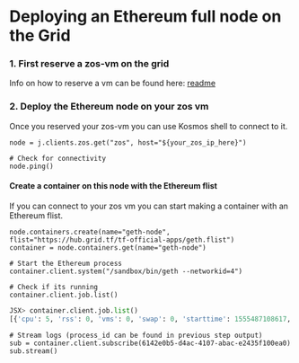 # Deploying an Ethereum full node on the Grid

### 1. First reserve a zos-vm on the grid

Info on how to reserve a vm can be found here: [readme](README.md)

### 2. Deploy the Ethereum node on your zos vm

Once you reserved your zos-vm you can use Kosmos shell to connect to it.

```
node = j.clients.zos.get("zos", host="${your_zos_ip_here}")

# Check for connectivity
node.ping()
```

#### Create a container on this node with the Ethereum flist

If you can connect to your zos vm you can start making a container with an Ethereum flist.

```
node.containers.create(name="geth-node", flist="https://hub.grid.tf/tf-official-apps/geth.flist")
container = node.containers.get(name="geth-node")

# Start the Ethereum process
container.client.system("/sandbox/bin/geth --networkid=4")

# Check if its running
container.client.job.list()
```

```python
JSX> container.client.job.list()
[{'cpu': 5, 'rss': 0, 'vms': 0, 'swap': 0, 'starttime': 1555487108617, 'cmd': {'id': '6142e0b5-d4ac-4107-abac-e2435f100ea0', 'command': 'geth', 'arguments': {'id': None}, 'queue': '', 'stream': False, 'tags': None}, 'pid': 0}]
```

```
# Stream logs (process_id can be found in previous step output)
sub = container.client.subscribe(6142e0b5-d4ac-4107-abac-e2435f100ea0)
sub.stream()
```
